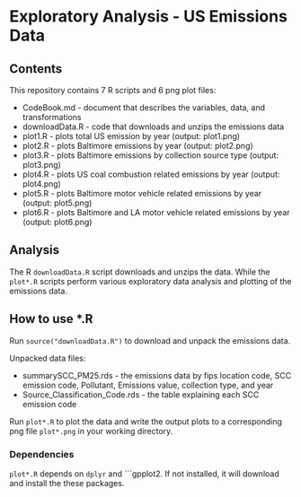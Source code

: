 # Exploratory Analysis - US Emissions Data

## Contents
This repository contains 7 R scripts and 6 png plot files:
- CodeBook.md - document that describes the variables, data, and transformations
- downloadData.R - code that downloads and unzips the emissions data
- plot1.R - plots total US emission by year (output: plot1.png)
- plot2.R - plots Baltimore emissions by year (output: plot2.png)
- plot3.R - plots Baltimore emissions by collection source type (output: plot3.png)
- plot4.R - plots US coal combustion related emissions by year (output: plot4.png)
- plot5.R - plots Baltimore motor vehicle related emissions by year (output: plot5.png)
- plot6.R - plots Baltimore and LA motor vehicle related emissions by year (output: plot6.png)

## Analysis

The R ``downloadData.R`` script downloads and unzips the data. While the ```plot*.R``` scripts perform various exploratory data analysis and plotting of the emissions data.


## How to use *.R

Run ```source("downloadData.R")``` to download and unpack the emissions data. 

Unpacked data files:
- summarySCC_PM25.rds - the emissions data by fips location code, SCC emission code, Pollutant, Emissions value, collection type, and year
- Source_Classification_Code.rds - the table explaining each SCC emission code


Run ```plot*.R``` to plot the data and write the output plots to a corresponding png file ```plot*.png``` in your working directory.



### Dependencies
```plot*.R``` depends on ```dplyr``` and ```gpplot2. If not installed, it will download and install the these packages.

